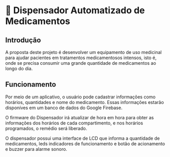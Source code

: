 # :pill:  Dispensador Automatizado de Medicamentos

## Introdução

A proposta deste projeto é desenvolver um equipamento de uso medicinal para ajudar pacientes em tratamentos medicamentosos intensos, isto é, onde se precisa consumir uma grande quantidade de medicamentos ao longo do dia.

## Funcionamento

Por meio de um aplicativo, o usuário pode cadastrar informações como horários, quantidades e nome do medicamento. Essas informações estarão disponíves em um banco de dados do Google Firebase.

O firmware do Dispensador irá atualizar de hora em hora para obter as informações dos horários de cada compartimento, e nos horários programados, o remédio será liberado.

O dispensador possui uma interface de LCD que informa a quantidade de medicamentos, leds indicadores de funcionamento e botão de acionamento e buzzer para alarme sonoro.
